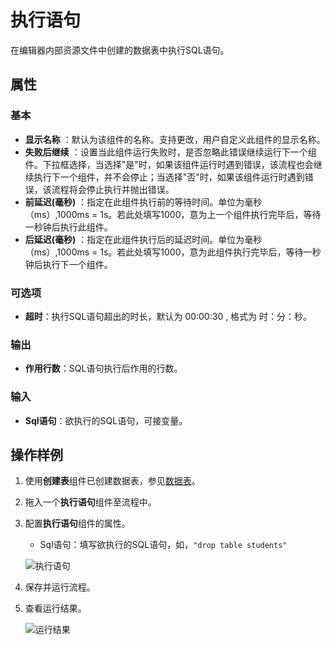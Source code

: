 # 执行语句

在编辑器内部资源文件中创建的数据表中执行SQL语句。

## 属性

### 基本

- **显示名称** ：默认为该组件的名称。支持更改，用户自定义此组件的显示名称。
- **失败后继续** ：设置当此组件运行失败时，是否忽略此错误继续运行下一个组件。下拉框选择，当选择"是"时，如果该组件运行时遇到错误，该流程也会继续执行下一个组件，并不会停止；当选择"否"时，如果该组件运行时遇到错误，该流程将会停止执行并抛出错误。
- **前延迟(毫秒)** ：指定在此组件执行前的等待时间。单位为毫秒（ms）,1000ms = 1s。若此处填写1000，意为上一个组件执行完毕后，等待一秒钟后执行此组件。
- **后延迟(毫秒)** ：指定在此组件执行后的延迟时间。单位为毫秒（ms）,1000ms = 1s。若此处填写1000，意为此组件执行完毕后，等待一秒钟后执行下一个组件。

### 可选项

- **超时**：执行SQL语句超出的时长，默认为 00:00:30 , 格式为 时：分：秒。

### 输出

- **作用行数**：SQL语句执行后作用的行数。

### 输入

- **Sql语句**：欲执行的SQL语句，可接变量。

## 操作样例

1. 使用**创建表**组件已创建数据表，参见[数据表](../Resource/createtable.md)。
2. 拖入一个**执行语句**组件至流程中。
3. 配置**执行语句**组件的属性。

    - Sql语句：填写欲执行的SQL语句，如，`"drop table students"`

    ![执行语句](https://docimages.blob.core.chinacloudapi.cn/images/Activities/executesql20210323.png)

4. 保存并运行流程。
5. 查看运行结果。

    ![运行结果](https://docimages.blob.core.chinacloudapi.cn/images/Activities/executesqlresult20210323.png)
